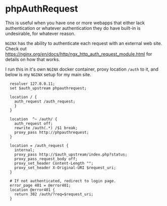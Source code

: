 # phpAuthRequest

This is useful when you have one or more webapps that either lack authentication or whatever authentication they do have built-in is undesirable, for whatever reason.

`NGINX` has the ability to authenticate each request with an external web site. Check out https://nginx.org/en/docs/http/ngx_http_auth_request_module.html for details on how that works.

I run this in it's own `NGINX` docker container, proxy location `/auth` to it, and below is my `NGINX` setup for my main site.

```
  resolver 127.0.0.11;
  set $auth_upstream phpauthrequest;

  location / {
    auth_request /auth_request;
    }
  }

  location  ^~ /auth/ {
    auth_request off;
    rewrite /auth(.*) /$1 break;
    proxy_pass http://phpauthrequest;
  }

  location = /auth_request {
    internal;
    proxy_pass http://$auth_upstream/index.php?status;
    proxy_pass_request_body off;
    proxy_set_header Content-Length "";
    proxy_set_header X-Original-URI $request_uri;
  }

  # If not authenticated, redirect to login page.
  error_page 401 = @error401;
  location @error401 {
    return 302 /auth/?req=$request_uri;
  }
```

